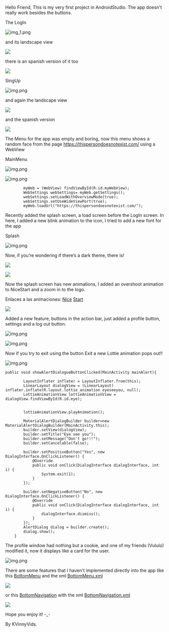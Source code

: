 Hello Friend,
This is my very first project in AndroidStudio.
The app doesn't really work besides the buttons.

The LogIn

![img_1.png](ImgApp/LogIn.png)

and its landscape view

![](ImgApp/LogInLandscapView.png)

there is an spanish version of it too

![](ImgApp/LogInSpanish.png)


SingUp

![img.png](ImgApp/SingUp.png)

and again the landscape view

![](ImgApp/SignInLandscapView.png)

and the spanish version

![](ImgApp/SignInSpanish.png)

The Menu for the app was empty and boring, now this menu shows a random face from the page https://thispersondoesnotexist.com/ using a WebView

MainMenu

![img.png](ImgApp/MainMenu.png)

![img.png](ImgApp/Main_WebView.png)

```
		myWeb = (WebView) findViewById(R.id.myWebView);
		WebSettings webSettings= myWeb.getSettings();
		webSettings.setLoadWithOverviewMode(true);
		webSettings.setUseWideViewPort(true);
		myWeb.loadUrl("https://thispersondoesnotexist.com/");
```

Recently added the splash screen, a load screen before the LogIn screen.
In here, I added a new blink animation to the icon, I tried to add a new font for the app

Splash

![img.png](ImgApp/Splash.png)

Now, if you’re wondering if there’s a dark theme, there is!

![](ImgApp/DarkTheme.png)

![](ImgApp/MainMenuDarkTheme.png)

Now the splash screen has new animations, I added an overshoot animation to NiceStart and a zoom in to the logo.

Enlaces a las animaciones:
[Nice](app/src/main/res/anim/enterringht.xml)
[Start](app/src/main/res/anim/enterleft.xml)

![](ImgApp/Splash.gif)

Added a new feature, buttons in the action bar, just added a profile button, settings and a log out button.

![img.png](ImgApp/Action_bar.png)

![img.png](ImgApp/Action_bar_settings.png)

Now if you try to exit using the button Exit a new Lottie animation pops out!!

![img.png](ImgApp/Exit_Lottie.png)

```
public void showAlertDialogueButtonClicked(MainActivity mainAlert){

		LayoutInflater inflater = LayoutInflater.from(this);
		LinearLayout dialogView = (LinearLayout) inflater.inflate(R.layout.lottie_animation_eyeseeyou, null);
		LottieAnimationView lottieAnimationView = dialogView.findViewById(R.id.eye);


		lottieAnimationView.playAnimation();

		MaterialAlertDialogBuilder builder=new MaterialAlertDialogBuilder(MainActivity.this);
		builder.setView(dialogView);
		builder.setTitle("Eye see you");
		builder.setMessage("Don't go!!!");
		builder.setCancelable(false);

		builder.setPositiveButton("Yes", new DialogInterface.OnClickListener() {
			@Override
			public void onClick(DialogInterface dialogInterface, int i) {
				System.exit(1);
			}
		});

		builder.setNegativeButton("No", new DialogInterface.OnClickListener() {
			@Override
			public void onClick(DialogInterface dialogInterface, int i) {
				dialogInterface.dismiss();
			}
		});
		AlertDialog dialog = builder.create();
		dialog.show();
	}
```

The profile window had nothing but a cookie, and one of my friends (Vululo) modified it, now it displays like a card for the user.

![img.png](ImgApp/Modd_Vululo.png)

There are some features that I haven't implemented directly into the app like this [BottomMenu](app/src/main/java/com/example/antivirus/MainBottomMenu.java)
and the xml [BottomMenu.xml](app/src/main/res/layout/activity_main_bottom_menu.xml)

![](ImgApp/BottomMenu.png)

or this [BottomNavigation](app/src/main/java/com/example/antivirus/MainBn.java)
with the xml [BottomNavigation.xml](app/src/main/res/layout/activity_main_bn.xml)

![](ImgApp/BottomNavigation.png)


Hope you enjoy it! -_-

By KVinnyVids.
